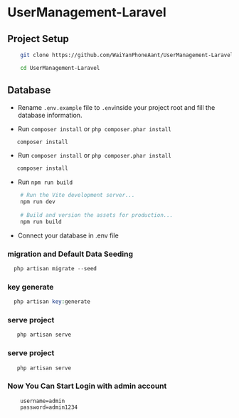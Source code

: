 # UserManagement-Laravel



## Project Setup
```bash
    git clone https://github.com/WaiYanPhoneAant/UserManagement-Laravel.git
```
```bash
    cd UserManagement-Laravel
```

## Database
- Rename `.env.example` file to `.env`inside your project root and fill the database information.

- Run `composer install` or ```php composer.phar install```
```bash
   composer install
```

- Run `composer install` or ```php composer.phar install```
```bash
   composer install
```

- Run `npm run build`
```bash
    # Run the Vite development server...
    npm run dev
    
    # Build and version the assets for production...
    npm run build
```

- Connect your database in .env file

### migration and Default Data Seeding
```php
  php artisan migrate --seed
```
### key generate
```php
  php artisan key:generate
```
### serve project
```bash
   php artisan serve
```


### serve project
```bash
   php artisan serve
```


###  Now You Can Start Login with admin account
```info
    username=admin
    password=admin1234
```
